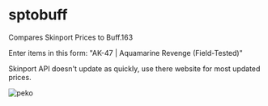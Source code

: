 # sptobuff
Compares Skinport Prices to Buff.163

Enter items in this form:
"AK-47 | Aquamarine Revenge (Field-Tested)"

Skinport API doesn't update as quickly, use there website for most updated prices.

![peko](https://c.tenor.com/yCXF2YPIXtwAAAAC/pekora-animeh.gif)
